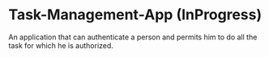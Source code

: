 # Task-Management-App (InProgress)
An application that can authenticate a person and permits him to do all the task for which he is authorized.
